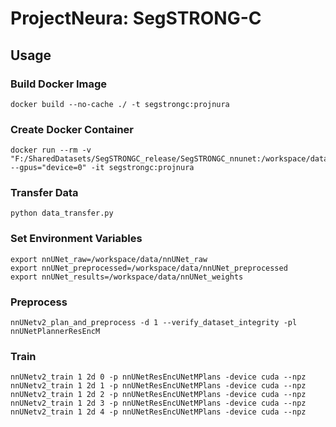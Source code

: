 # ProjectNeura: SegSTRONG-C

## Usage

### Build Docker Image

```shell
docker build --no-cache ./ -t segstrongc:projnura
```

### Create Docker Container

```shell
docker run --rm -v "F:/SharedDatasets/SegSTRONGC_release/SegSTRONGC_nnunet:/workspace/data" --gpus="device=0" -it segstrongc:projnura
```

### Transfer Data

```shell
python data_transfer.py
```

### Set Environment Variables

```shell
export nnUNet_raw=/workspace/data/nnUNet_raw
export nnUNet_preprocessed=/workspace/data/nnUNet_preprocessed
export nnUNet_results=/workspace/data/nnUNet_weights
```

### Preprocess

```shell
nnUNetv2_plan_and_preprocess -d 1 --verify_dataset_integrity -pl nnUNetPlannerResEncM
```

### Train

```shell
nnUNetv2_train 1 2d 0 -p nnUNetResEncUNetMPlans -device cuda --npz
nnUNetv2_train 1 2d 1 -p nnUNetResEncUNetMPlans -device cuda --npz
nnUNetv2_train 1 2d 2 -p nnUNetResEncUNetMPlans -device cuda --npz
nnUNetv2_train 1 2d 3 -p nnUNetResEncUNetMPlans -device cuda --npz
nnUNetv2_train 1 2d 4 -p nnUNetResEncUNetMPlans -device cuda --npz
```
